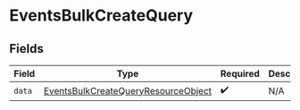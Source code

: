 # EventsBulkCreateQuery


## Fields

| Field                                                                                                 | Type                                                                                                  | Required                                                                                              | Description                                                                                           |
| ----------------------------------------------------------------------------------------------------- | ----------------------------------------------------------------------------------------------------- | ----------------------------------------------------------------------------------------------------- | ----------------------------------------------------------------------------------------------------- |
| `data`                                                                                                | [EventsBulkCreateQueryResourceObject](../../models/components/EventsBulkCreateQueryResourceObject.md) | :heavy_check_mark:                                                                                    | N/A                                                                                                   |